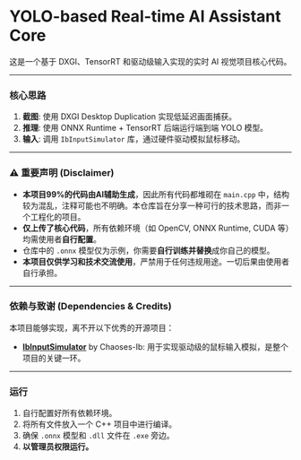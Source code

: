 # YOLO-based Real-time AI Assistant Core

这是一个基于 DXGI、TensorRT 和驱动级输入实现的实时 AI 视觉项目核心代码。

---

### 核心思路

1.  **截图**: 使用 DXGI Desktop Duplication 实现低延迟画面捕获。
2.  **推理**: 使用 ONNX Runtime + TensorRT 后端运行端到端 YOLO 模型。
3.  **输入**: 调用 `IbInputSimulator` 库，通过硬件驱动模拟鼠标移动。

---

### **⚠️ 重要声明 (Disclaimer)**

*   **本项目99%的代码由AI辅助生成**，因此所有代码都堆砌在 `main.cpp` 中，结构较为混乱，注释可能也不明确。本仓库旨在分享一种可行的技术思路，而非一个工程化的项目。
*   **仅上传了核心代码**，所有依赖环境（如 OpenCV, ONNX Runtime, CUDA 等）均需使用者**自行配置**。
*   仓库中的 `.onnx` 模型仅为示例，你需要**自行训练并替换**成你自己的模型。
*   **本项目仅供学习和技术交流使用**，严禁用于任何违规用途。一切后果由使用者自行承担。

---

### **依赖与致谢 (Dependencies & Credits)**

本项目能够实现，离不开以下优秀的开源项目：

*   **[IbInputSimulator](https://github.com/Chaoses-Ib/IbInputSimulator)** by Chaoses-Ib: 用于实现驱动级的鼠标输入模拟，是整个项目的关键一环。

---

### **运行**

1.  自行配置好所有依赖环境。
2.  将所有文件放入一个 C++ 项目中进行编译。
3.  确保 `.onnx` 模型和 `.dll` 文件在 `.exe` 旁边。
4.  **以管理员权限运行。**
